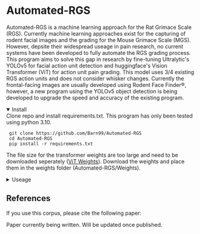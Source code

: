# Automated-RGS
Automated-RGS is a machine learning approach for the Rat Grimace Scale (RGS). Currently machine learning approaches exist for the capturing of rodent facial images and the grading for the Mouse Grimace Scale (MGS). However, depsite their widespread useage in pain research, no current systems have been developed to fully automate the RGS grading process. This program aims to solve this gap in research by fine-tuning Ultralytic's YOLOv5 for facial action unit detection and huggingface's Vision Transformer (ViT) for action unit pain grading. This model uses 3/4 existing RGS action units and does not consider whisker changes. Currently the frontal-facing images are usually developed using Rodent Face Finder®, however, a new program using the YOLOv5 object detection is being developed to upgrade the speed and accuracy of the existing program.

<details open>
<summary>Install</summary>
Clone repo and install requirements.txt. This program has only been tested using python 3.10.
  
```
 git clone https://github.com/Barn99/Automated-RGS
 cd Automated-RGS
 pip install -r requirements.txt
```

The file size for the transformer weights are too large and need to be downloaded seperately ([ViT Weights](https://drive.google.com/drive/folders/1Cl_5GyouX7sDLv1NUKuq_YxrrQRQMYKn?usp=sharing/)). 
 Download the weights and place them in the weights folder (Automated-RGS/Weights).
 
</details>

<details>
<summary>Useage</summary>

```
python Automated_RGS.py -i [File Directory with Images] -o [Output Filename].xlsx 
```
Optional useage: -c (confidence): Change the confidence threshold for YOLOv5 detection model (default:0.25)

Outputs an excel file with the image name, RGS score, orbital tightening score, ear changes score, and nose flattening score.

</details>

## References
If you use this corpus, please cite the following paper:

Paper currently being written. Will be updated once published.
